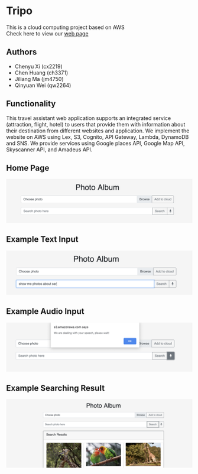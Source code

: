 # Tripo
This is a cloud computing project based on AWS<br/>
Check here to view our <a href='https://s3.amazonaws.com/tripal-web-holder/index.html'> web page </a> 

## Authors
- Chenyu Xi (cx2219)
- Chen Huang (ch3371)
- Jiliang Ma (jm4750)
- Qinyuan Wei (qw2264)


## Functionality
This travel assistant web application supports an integrated service (attraction, flight, hotel) to users that provide them with information about their destination from different websites and application. We implement the website on AWS using Lex, S3, Cognito, API Gateway, Lambda, DynamoDB and SNS. We provide services using Google places API, Google Map API, Skyscanner API, and Amadeus API.

## Home Page
<img src="https://github.com/XiplusChenyu/Online-Album/blob/master/images/homepage.png">


## Example Text Input

<img src="https://github.com/XiplusChenyu/Online-Album/blob/master/images/example_input.png">

## Example Audio Input 

<img src="https://github.com/XiplusChenyu/Online-Album/blob/master/images/audio_input.png">


## Example Searching Result

<img src="https://github.com/XiplusChenyu/Online-Album/blob/master/images/example_output.png">

